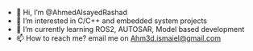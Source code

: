 - 👋 Hi, I’m @AhmedAlsayedRashad
- 👀 I’m interested in C/C++ and embedded system projects
- 🌱 I’m currently learning ROS2, AUTOSAR, Model based development
- 📫 How to reach me? email me on Ahm3d.ismaiel@gmail.com

<!---
AhmedAlsayedIsmaiel/AhmedAlsayedIsmaiel is a ✨ special ✨ repository because its `README.md` (this file) appears on your GitHub profile.
You can click the Preview link to take a look at your changes.
--->
